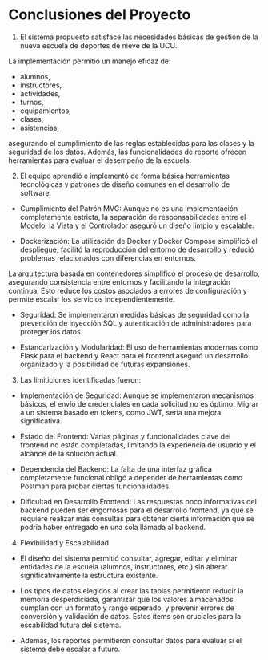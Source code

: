 # Conclusiones del Proyecto

1. El sistema propuesto satisface las necesidades básicas de gestión de la nueva escuela de deportes de nieve de la UCU.

La implementación permitió un manejo eficaz de:

- alumnos,
- instructores,
- actividades,
- turnos,
- equipamientos,
- clases,
- asistencias,

asegurando el cumplimiento de las reglas establecidas para las clases y la seguridad de los datos. Además, las funcionalidades de reporte ofrecen herramientas para evaluar el desempeño de la escuela.

2. El equipo aprendió e implementó de forma básica herramientas tecnológicas y patrones de diseño comunes en el desarrollo de software.

- Cumplimiento del Patrón MVC: Aunque no es una implementación completamente estricta, la separación de responsabilidades entre el Modelo, la Vista y el Controlador aseguró un diseño limpio y escalable.

- Dockerización: La utilización de Docker y Docker Compose simplificó el despliegue, facilitó la reproducción del entorno de desarrollo y redució problemas relacionados con diferencias en entornos.

La arquitectura basada en contenedores simplificó el proceso de desarrollo, asegurando consistencia entre entornos y facilitando la integración continua. Esto reduce los costos asociados a errores de configuración y permite escalar los servicios independientemente.

- Seguridad: Se implementaron medidas básicas de seguridad como la prevención de inyección SQL y autenticación de administradores para proteger los datos.

- Estandarización y Modularidad: El uso de herramientas modernas como Flask para el backend y React para el frontend aseguró un desarrollo organizado y la posibilidad de futuras expansiones.

3. Las limiticiones identificadas fueron:

- Implementación de Seguridad: Aunque se implementaron mecanismos básicos, el envío de credenciales en cada solicitud no es óptimo. Migrar a un sistema basado en tokens, como JWT, sería una mejora significativa.

- Estado del Frontend: Varias páginas y funcionalidades clave del frontend no están completadas, limitando la experiencia de usuario y el alcance de la solución actual.

- Dependencia del Backend: La falta de una interfaz gráfica completamente funcional obligó a depender de herramientas como Postman para probar ciertas funcionalidades.

- Dificultad en Desarrollo Frontend: Las respuestas poco informativas del backend pueden ser engorrosas para el desarrollo frontend, ya que se requiere realizar más consultas para obtener cierta información que se podría haber entregado en una sola llamada al backend.

4. Flexibilidad y Escalabilidad

- El diseño del sistema permitió consultar, agregar, editar y eliminar entidades de la escuela (alumnos, instructores, etc.) sin alterar significativamente la estructura existente.

- Los tipos de datos elegidos al crear las tablas permitieron reducir la memoria desperdiciada, garantizar que los valores almacenados cumplan con un formato y rango esperado, y prevenir errores de conversión y validación de datos. Estos ítems son cruciales para la escabilidad futura del sistema.

- Además, los reportes permitieron consultar datos para evaluar si el sistema debe escalar a futuro.
